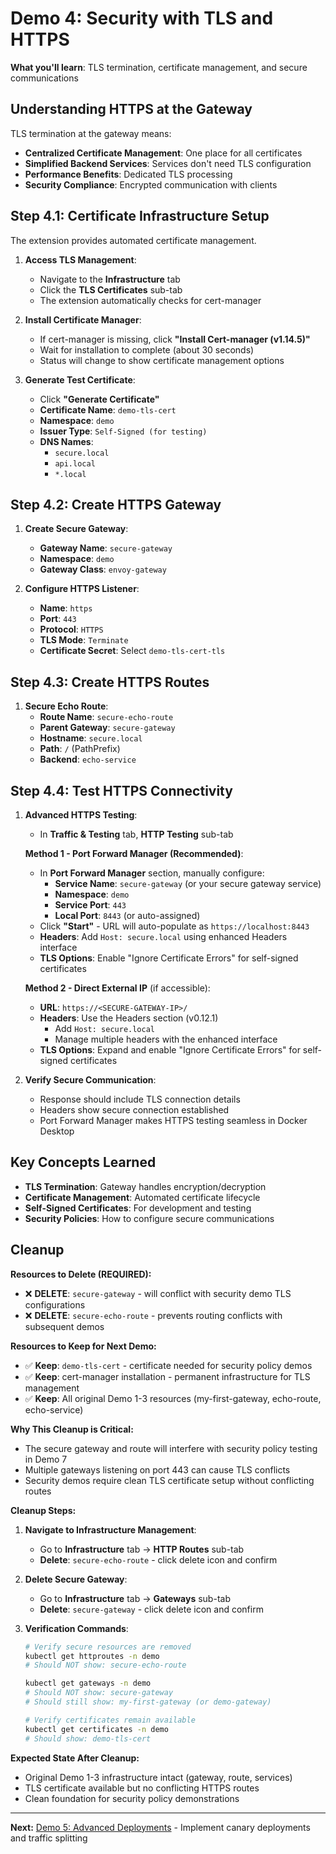 # Demo 4: Security with TLS and HTTPS

**What you'll learn**: TLS termination, certificate management, and secure communications

## Understanding HTTPS at the Gateway

TLS termination at the gateway means:

* **Centralized Certificate Management**: One place for all certificates
* **Simplified Backend Services**: Services don't need TLS configuration
* **Performance Benefits**: Dedicated TLS processing
* **Security Compliance**: Encrypted communication with clients

## Step 4.1: Certificate Infrastructure Setup

The extension provides automated certificate management.

1. **Access TLS Management**:
   * Navigate to the **Infrastructure** tab
   * Click the **TLS Certificates** sub-tab
   * The extension automatically checks for cert-manager

2. **Install Certificate Manager**:
   * If cert-manager is missing, click **"Install Cert-manager (v1.14.5)"**
   * Wait for installation to complete (about 30 seconds)
   * Status will change to show certificate management options

3. **Generate Test Certificate**:
   * Click **"Generate Certificate"**
   * **Certificate Name**: `demo-tls-cert`
   * **Namespace**: `demo`
   * **Issuer Type**: `Self-Signed (for testing)`
   * **DNS Names**: 
     * `secure.local`
     * `api.local`
     * `*.local`

## Step 4.2: Create HTTPS Gateway

1. **Create Secure Gateway**:
   * **Gateway Name**: `secure-gateway`
   * **Namespace**: `demo`
   * **Gateway Class**: `envoy-gateway`

2. **Configure HTTPS Listener**:
   * **Name**: `https`
   * **Port**: `443`
   * **Protocol**: `HTTPS`
   * **TLS Mode**: `Terminate`
   * **Certificate Secret**: Select `demo-tls-cert-tls`

## Step 4.3: Create HTTPS Routes

1. **Secure Echo Route**:
   * **Route Name**: `secure-echo-route`
   * **Parent Gateway**: `secure-gateway`
   * **Hostname**: `secure.local`
   * **Path**: `/` (PathPrefix)
   * **Backend**: `echo-service`

## Step 4.4: Test HTTPS Connectivity

1. **Advanced HTTPS Testing**:
   * In **Traffic & Testing** tab, **HTTP Testing** sub-tab
   
   **Method 1 - Port Forward Manager (Recommended)**:
   * In **Port Forward Manager** section, manually configure:
     * **Service Name**: `secure-gateway` (or your secure gateway service)
     * **Namespace**: `demo`
     * **Service Port**: `443`
     * **Local Port**: `8443` (or auto-assigned)
   * Click **"Start"** - URL will auto-populate as `https://localhost:8443`
   * **Headers**: Add `Host: secure.local` using enhanced Headers interface
   * **TLS Options**: Enable "Ignore Certificate Errors" for self-signed certificates
   
   **Method 2 - Direct External IP** (if accessible):
   * **URL**: `https://<SECURE-GATEWAY-IP>/`
   * **Headers**: Use the Headers section (v0.12.1)
     * Add `Host: secure.local`
     * Manage multiple headers with the enhanced interface
   * **TLS Options**: Expand and enable "Ignore Certificate Errors" for self-signed certificates

2. **Verify Secure Communication**:
   * Response should include TLS connection details
   * Headers show secure connection established
   * Port Forward Manager makes HTTPS testing seamless in Docker Desktop

## Key Concepts Learned

* **TLS Termination**: Gateway handles encryption/decryption
* **Certificate Management**: Automated certificate lifecycle
* **Self-Signed Certificates**: For development and testing
* **Security Policies**: How to configure secure communications

## Cleanup

**Resources to Delete (REQUIRED):**
- ❌ **DELETE**: `secure-gateway` - will conflict with security demo TLS configurations
- ❌ **DELETE**: `secure-echo-route` - prevents routing conflicts with subsequent demos

**Resources to Keep for Next Demo:**
- ✅ **Keep**: `demo-tls-cert` - certificate needed for security policy demos
- ✅ **Keep**: cert-manager installation - permanent infrastructure for TLS management
- ✅ **Keep**: All original Demo 1-3 resources (my-first-gateway, echo-route, echo-service)

**Why This Cleanup is Critical:**
- The secure gateway and route will interfere with security policy testing in Demo 7
- Multiple gateways listening on port 443 can cause TLS conflicts
- Security demos require clean TLS certificate setup without conflicting routes

**Cleanup Steps:**
1. **Navigate to Infrastructure Management**:
   * Go to **Infrastructure** tab → **HTTP Routes** sub-tab
   * **Delete**: `secure-echo-route` - click delete icon and confirm

2. **Delete Secure Gateway**:
   * Go to **Infrastructure** tab → **Gateways** sub-tab
   * **Delete**: `secure-gateway` - click delete icon and confirm

3. **Verification Commands**:
   ```bash
   # Verify secure resources are removed
   kubectl get httproutes -n demo
   # Should NOT show: secure-echo-route
   
   kubectl get gateways -n demo
   # Should NOT show: secure-gateway
   # Should still show: my-first-gateway (or demo-gateway)
   
   # Verify certificates remain available
   kubectl get certificates -n demo
   # Should show: demo-tls-cert
   ```

**Expected State After Cleanup:**
- Original Demo 1-3 infrastructure intact (gateway, route, services)
- TLS certificate available but no conflicting HTTPS routes
- Clean foundation for security policy demonstrations

---

**Next:** [Demo 5: Advanced Deployments](./06-demo-05-traffic-splitting.md) - Implement canary deployments and traffic splitting